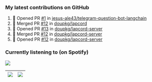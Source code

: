### My latest contributions on GitHub
<!--START_SECTION:activity-->
1. 💪 Opened PR [#1](https://github.com/jesus-ale43/telegram-question-bot-langchain/pull/1) in [jesus-ale43/telegram-question-bot-langchain](https://github.com/jesus-ale43/telegram-question-bot-langchain)
2. 🎉 Merged PR [#12](https://github.com/doupkg/lapcord/pull/12) in [doupkg/lapcord](https://github.com/doupkg/lapcord)
3. 💪 Opened PR [#13](https://github.com/doupkg/lapcord-server/pull/13) in [doupkg/lapcord-server](https://github.com/doupkg/lapcord-server)
4. 🎉 Merged PR [#12](https://github.com/doupkg/lapcord-server/pull/12) in [doupkg/lapcord-server](https://github.com/doupkg/lapcord-server)
5. 💪 Opened PR [#12](https://github.com/doupkg/lapcord-server/pull/12) in [doupkg/lapcord-server](https://github.com/doupkg/lapcord-server)
<!--END_SECTION:activity-->

### Currently listening to (on Spotify)
<img src="https://spotify-hyduez.vercel.app/api/spotify">

| ![](https://github-readme-stats.vercel.app/api?username=hyduez&show_icons=true&hide_border=true&&count_private=true&include_all_commits=true&theme=transparent) | ![](https://github-readme-stats.vercel.app/api/top-langs/?username=hyduez&layout=compact&hide_border=true&theme=transparent) |
| :-------------------: | :---------------------------------: |
